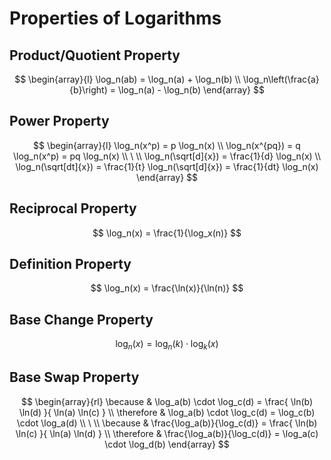 # Properties of Logarithms

## Product/Quotient Property

$$
\begin{array}{l}
\log_n(ab) = \log_n(a) + \log_n(b)
\\
\log_n\left(\frac{a}{b}\right) = \log_n(a) - \log_n(b)
\end{array}
$$

## Power Property 

$$
\begin{array}{l}
\log_n(x^p) = p \log_n(x)
\\
\log_n(x^{pq}) = q \log_n(x^p) = pq \log_n(x)
\\
\ 
\\
\log_n(\sqrt[d]{x}) = \frac{1}{d} \log_n(x)
\\
\log_n(\sqrt[dt]{x}) = \frac{1}{t} \log_n(\sqrt[d]{x}) = \frac{1}{dt} \log_n(x)
\end{array}
$$

## Reciprocal Property

$$
\log_n(x) = \frac{1}{\log_x(n)}
$$

## Definition Property

$$
\log_n(x) = \frac{\ln(x)}{\ln(n)}
$$

## Base Change Property

$$
\log_n(x) = \log_n(k) \cdot \log_k(x)
$$

## Base Swap Property

$$
\begin{array}{rl}
\because & \log_a(b) \cdot \log_c(d) = \frac{
 \ln(b) \ln(d)
}{
 \ln(a) \ln(c)
}
\\
\therefore & \log_a(b) \cdot \log_c(d) = \log_c(b) \cdot \log_a(d)
\\
\ 
\\
\because & \frac{\log_a(b)}{\log_c(d)} = \frac{
 \ln(b) \ln(c)
}{
 \ln(a) \ln(d)
}
\\
\therefore & \frac{\log_a(b)}{\log_c(d)} = \log_a(c) \cdot \log_d(b)
\end{array}
$$

